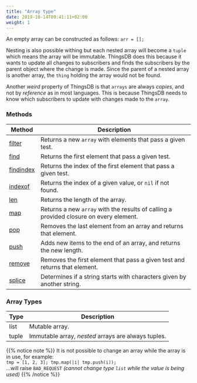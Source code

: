 ```yaml
---
title: "Array type"
date: 2019-10-14T09:41:11+02:00
weight: 1
---
```


An empty array can be constructed as follows: `arr = [];`

Nesting is also possible withing but each nested array will become a `tuple` which means the array will be immutable.
ThingsDB does this because it wants to update all changes to subscribers and finds the subscribers by the parent object where
the change is  made. Since the parent of a nested array is another array, the `thing` holding the array would not be found.

Another *weird* property of ThingsDB is that `arrays` are always *copies*, and not by *reference* as in most languages. This is
because ThingsDB needs to know which subscribers to update with changes made to the `array`.


### Methods
Method | Description
------ | -----------
[filter](../../collection-api/filter) | Returns a new `array` with elements that pass a given test.
[find](../../collection-api/find) | Returns the first element that pass a given test.
[findindex](../../collection-api/findindex) | Returns the index of the first element that pass a given test.
[indexof](../../collection-api/indexof) | Returns the index of a given value, or `nil` if not found.
[len](../../collection-api/len) | Returns the length of the array.
[map](../../collection-api/map) | Returns a new `array` with the results of calling a provided closure on every element.
[pop](../../collection-api/pop) | Removes the last element from an array and returns that element.
[push](../../collection-api/push) | Adds new items to the end of an array, and returns the new length.
[remove](../../collection-api/remove-list) | Removes the first element that pass a given test and returns that element.
[splice](../../collection-api/splice) | Determines if a string starts with characters given by another string.


### Array Types

Type | Description
---- | -----------
list | Mutable array.
tuple | Immutable array, *nested* arrays are always tuples.

{{% notice note %}}
It is not possible to change an array while the array is in use, for example: \
`tmp = [1, 2, 3]; tmp.map(|i| tmp.push(i));` \
...will raise `BAD_REQUEST` *(cannot change type `list` while the value is being used)*
{{% /notice %}}
